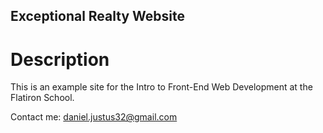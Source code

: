 Exceptional Realty Website
-----
# Description

This is an example site for the Intro to Front-End Web Development at the Flatiron School. 

Contact me: daniel.justus32@gmail.com
